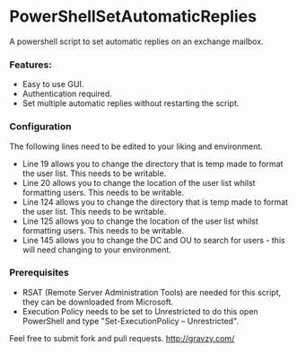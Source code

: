 # PowerShellSetAutomaticReplies
A powershell script to set automatic replies on an exchange mailbox.

### Features:
* Easy to use GUI.
* Authentication required.
* Set multiple automatic replies without restarting the script.

### Configuration
The following lines need to be edited to your liking and environment.
* Line 19 allows you to change the directory that is temp made to format the user list. This needs to be writable.
* Line 20 allows you to change the location of the user list whilst formatting users. This needs to be writable.
* Line 124 allows you to change the directory that is temp made to format the user list. This needs to be writable.
* Line 125 allows you to change the location of the user list whilst formatting users. This needs to be writable.
* Line 145 allows you to change the DC and OU to search for users - this will need changing to your environment.

### Prerequisites
* RSAT (Remote Server Administration Tools) are needed for this script, they can be downloaded from Microsoft.
* Execution Policy needs to be set to Unrestricted to do this open PowerShell and type "Set-ExecutionPolicy – Unrestricted".

Feel free to submit fork and pull requests.
http://gravzy.com/
